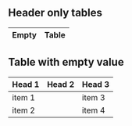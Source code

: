 
## Header only tables

| Empty | Table |
| --- | --- |


## Table with empty value

| Head 1 | Head 2 | Head 3 |
| --- | --- | --- |
| item 1 | | item 3 |
| item 2 || item 4 |


